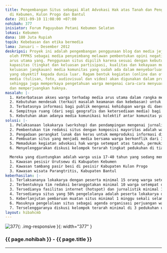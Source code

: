 ```yaml
---
title: Pengembangan Situs sebagai Alat Advokasi Hak atas Tanah dan Penghidupan Warga
  di Kebumen, Kulon Progo dan Bantul
date: 2011-09-10 11:08:00 +07:00
nohibah: 377
inisiator: Forum Paguyuban Petani Kebumen Selatan
lokasi: Kebumen
dana: 180 Juta Rupiah
topik: Kebebasan dan etika bermedia
lama: Januari – Desember 2012
deskripsi: Proyek ini adalah pengembangan penggunaan blog dan media jejaring sosial
  oleh FPPKS sebagai media penyeimbang melawan pembentukan opini negatif oleh media
  arus utama yang. Penggunaan situs dipilih karena sesuai dengan kebutuhan untuk meningkatkan
  kapasitas (tingkat dan keluasan partisipasi, kualitas dan kekayaan muatan, maupun
  keluasan jangkauan) media komunitas yang sudah ada dalam menyebarluaskan informasi
  yang obyektif kepada dunia luar. Ragam bentuk kegiatan (online dan offline) dan
  media (tulisan, foto, audiovisual dan video) akan digunakan dalam produksi informasi,
  sehingga juga memperkaya pengetahuan warga mengenai cara-cara menyuarakan persoalan
  dan memperjuangkan haknya.
masalah: |-
  1. Keterbatasan akses warga terhadap media arus utama dalam rangka mengungkap kebenaran dan memperjuangkan hak-haknya, baik oleh faktor internal (rendah dan tidak meratanya penguasaan teknologi informasi) maupun faktor eksternal (belum terjangkaunya infrastruktur dan tekanan kekuasaan terhadap media arus utama sekalipun).
  2. Kebutuhan mendesak (terkait masalah keamanan dan kebebasan) untuk mempercepat dan memperluas penyebaran informasi terkini mengenai situasi dan dinamika warga di daerah konflik dengan segala aspek kehidupannya.
  3. Terbatasnya informasi bagi publik mengenai kehidupan warga di daerah konflik langsung dari sumber utamanya.
  4. Sempitnya ruang (dari segi geografis dan ketersediaan media) bagi masuknya umpan balik, solidaritas dan kontrol dari publik terhadap perjuangan warga setempat.
  5. Kebutuhan akan adanya media komunikasi kolektif antar komunitas yang berjauhan untuk menguatkan perasaan senasib sepenanggungan dan perjuangannya sendiri.
solusi: |-
  1. Pelaksanaan lokakarya (workshop) dan pendampingan mengenai jurnalisme warga, penggunaan internet dasar, dasar-dasar multimedia dan etika media selama minimal 6 bulan untuk warga sasaran di 3 kabupaten untuk menghasilkan kontributor-kontributor utama dari warga setempat.
  2. Pembentukan tim redaksi situs dengan komposisi mayoritas adalah warga setempat, sebagai pusat pengumpulan, verifikasi, pengolahan dan penyajian informasi yang berbasis di 3 kabupaten sasaran.
  3. Pengadaan perangkat lunak dan keras untuk memproduksi informasi di 3 kabupaten sasaran yang akan dipublikasikan melalui situs.
  4. Pembuatan situs yang menjadi media bersama warga berkonflik dari 3 kabupaten sasaran.
  5. Memadukan kegiatan advokasi hak warga setempat atas tanah, permukiman dan penghidupan yang layak di 3 kabupaten sasaran, dengan situs sebagai porosnya.
  6. Menyelenggarakan diskusi kelompok terarah tingkat pedukuhan di tiap kabupaten sasaran sebagai perangsang gagasan yang akan diolah menjadi muatan situs bersangkutan.

  Mereka yang diuntungkan adalah warga usia 17-40 tahun yang sedang mengalami konflik pertanahan dengan pemerintah dan atau investor di:
  1. Kawasan pesisir Urutsewu di Kabupaten Kebumen
  2. Kawasan tambang pasir besi di pesisir Kabupaten Kulon Progo
  3. Kawasan wisata Parangtritis, Kabupaten Bantul
keberhasilan: |-
  1. Terlaksananya lokakarya dengan peserta minimal 15 orang warga setempat (usia 17-40 tahun, 8 laki-laki, 7 perempuan) di 3 kabupaten selama 6 bulan.
  2. Terbentuknya tim redaksi beranggotakan minimal 10 warga setempat di tiap kabupaten.
  3. Tersedianya fasilitas internet (hotspot) dan jurnalistik minimal 1 paket di setiap kabupaten, di pusat-pusat aktivitas warga berkonflik, dan pada lokasi yang mudah dijangkau, nyaman dan aman bagi warga setempat (misalnya sekolah, tempat ibadah, balai RT atau RW).
  4. Tersedianya situs yang 50% pengelolanya adalah peserta lokakarya dan atau tim redaksi dari 3 kabupaten.
  5. Keberlanjutan pembaruan muatan situs minimal 1 minggu sekali selama minimal 6 bulan sejak situs diluncurkan.
  6. Masuknya pengelolaan situs sebagai agenda organisasi perjuangan warga di 3 kabupaten
  7. Terselenggaranya diskusi kelompok terarah minimal di 3 pedukuhan untuk tiap kabupaten minimal 1 bulan sekali selama 6 bulan sejak situs diluncurkan.
layout: hibahcmb
---
```


![377](/static/img/hibahcmb/377.png){: .img-responsive }{: width="377" }

### {{ page.nohibah }} - {{ page.title }}

---
